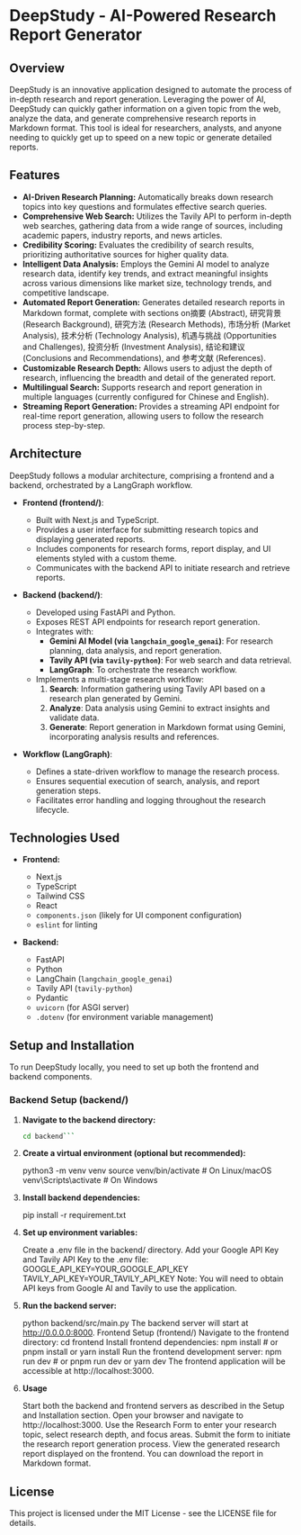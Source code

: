 # DeepStudy - AI-Powered Research Report Generator

## Overview

DeepStudy is an innovative application designed to automate the process of in-depth research and report generation. Leveraging the power of AI, DeepStudy can quickly gather information on a given topic from the web, analyze the data, and generate comprehensive research reports in Markdown format. This tool is ideal for researchers, analysts, and anyone needing to quickly get up to speed on a new topic or generate detailed reports.

## Features

- **AI-Driven Research Planning:** Automatically breaks down research topics into key questions and formulates effective search queries.
- **Comprehensive Web Search:** Utilizes the Tavily API to perform in-depth web searches, gathering data from a wide range of sources, including academic papers, industry reports, and news articles.
- **Credibility Scoring:** Evaluates the credibility of search results, prioritizing authoritative sources for higher quality data.
- **Intelligent Data Analysis:** Employs the Gemini AI model to analyze research data, identify key trends, and extract meaningful insights across various dimensions like market size, technology trends, and competitive landscape.
- **Automated Report Generation:** Generates detailed research reports in Markdown format, complete with sections on摘要 (Abstract), 研究背景 (Research Background), 研究方法 (Research Methods), 市场分析 (Market Analysis), 技术分析 (Technology Analysis), 机遇与挑战 (Opportunities and Challenges), 投资分析 (Investment Analysis), 结论和建议 (Conclusions and Recommendations), and 参考文献 (References).
- **Customizable Research Depth:** Allows users to adjust the depth of research, influencing the breadth and detail of the generated report.
- **Multilingual Search:** Supports research and report generation in multiple languages (currently configured for Chinese and English).
- **Streaming Report Generation:** Provides a streaming API endpoint for real-time report generation, allowing users to follow the research process step-by-step.

## Architecture

DeepStudy follows a modular architecture, comprising a frontend and a backend, orchestrated by a LangGraph workflow.

- **Frontend (frontend/)**:
    - Built with Next.js and TypeScript.
    - Provides a user interface for submitting research topics and displaying generated reports.
    - Includes components for research forms, report display, and UI elements styled with a custom theme.
    - Communicates with the backend API to initiate research and retrieve reports.

- **Backend (backend/)**:
    - Developed using FastAPI and Python.
    - Exposes REST API endpoints for research report generation.
    - Integrates with:
        - **Gemini AI Model (via `langchain_google_genai`)**: For research planning, data analysis, and report generation.
        - **Tavily API (via `tavily-python`)**: For web search and data retrieval.
        - **LangGraph**: To orchestrate the research workflow.
    - Implements a multi-stage research workflow:
        1. **Search**: Information gathering using Tavily API based on a research plan generated by Gemini.
        2. **Analyze**: Data analysis using Gemini to extract insights and validate data.
        3. **Generate**: Report generation in Markdown format using Gemini, incorporating analysis results and references.

- **Workflow (LangGraph)**:
    - Defines a state-driven workflow to manage the research process.
    - Ensures sequential execution of search, analysis, and report generation steps.
    - Facilitates error handling and logging throughout the research lifecycle.

## Technologies Used

- **Frontend:**
    - Next.js
    - TypeScript
    - Tailwind CSS
    - React
    - `components.json` (likely for UI component configuration)
    - `eslint` for linting

- **Backend:**
    - FastAPI
    - Python
    - LangChain (`langchain_google_genai`)
    - Tavily API (`tavily-python`)
    - Pydantic
    - `uvicorn` (for ASGI server)
    - `.dotenv` (for environment variable management)

## Setup and Installation

To run DeepStudy locally, you need to set up both the frontend and backend components.

### Backend Setup (backend/)

1. **Navigate to the backend directory:**
   ```bash
   cd backend```
2. **Create a virtual environment (optional but recommended):**
   
    python3 -m venv venv
    source venv/bin/activate  # On Linux/macOS
    venv\Scripts\activate  # On Windows
4. **Install backend dependencies:**
   
    pip install -r requirement.txt
6. **Set up environment variables:**
   
    Create a .env file in the backend/ directory.
    Add your Google API Key and Tavily API Key to the .env file:
    GOOGLE_API_KEY=YOUR_GOOGLE_API_KEY
    TAVILY_API_KEY=YOUR_TAVILY_API_KEY
    Note: You will need to obtain API keys from Google AI and Tavily to use the application.
8. **Run the backend server:**
   
    python backend/src/main.py
        The backend server will start at http://0.0.0.0:8000.
    Frontend Setup (frontend/)
        Navigate to the frontend directory:
            cd frontend
            Install frontend dependencies:
                npm install  # or pnpm install or yarn install
            Run the frontend development server:
                npm run dev # or pnpm run dev or yarn dev
    The frontend application will be accessible at http://localhost:3000.
10. **Usage**
    
    Start both the backend and frontend servers as described in the Setup and Installation section.
    Open your browser and navigate to http://localhost:3000.
    Use the Research Form to enter your research topic, select research depth, and focus areas.
    Submit the form to initiate the research report generation process.
    View the generated research report displayed on the frontend. You can download the report in Markdown format.


## License
This project is licensed under the MIT License - see the LICENSE file for details.

